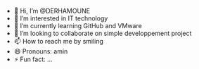 - 👋 Hi, I’m @DERHAMOUNE
- 👀 I’m interested in IT technology
- 🌱 I’m currently learning GitHub and VMware
- 💞️ I’m looking to collaborate on simple developpement project
- 📫 How to reach me by smiling
- 😄 Pronouns: amin
- ⚡ Fun fact: ...

<!---
DERHAMOUNE/DERHAMOUNE is a ✨ special ✨ repository because its `README.md` (this file) appears on your GitHub profile.
You can click the Preview link to take a look at your changes.
--->
